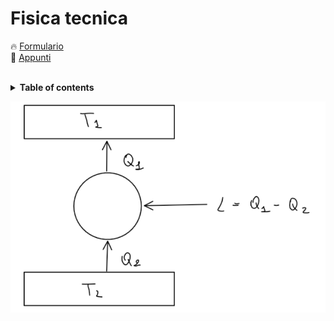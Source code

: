 # Fisica tecnica

🔥 [Formulario](https://github.com/mastroalex/fisicatecnica/blob/main/fisica_tecnica.pdf)
<br>
📝 [Appunti](https://github.com/mastroalex/fisicatecnica/blob/main/fisica_tecnica.pdf)
<br>
<br>

<details>
  <summary><b>Table of contents</b></summary>
  <br/>
1. Termodinamica
- Introduzione
  - Misure
  2. Completa
</details>  

![Wallpaper](https://github.com/mastroalex/fisicatecnica/blob/main/figures/cicloinverso.png)

